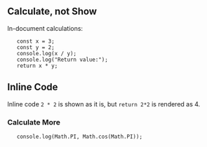 ## Calculate, not Show

In-document calculations:

~~~~~~~~~~ run
   const x = 3;
   const y = 2; 
   console.log(x / y);
   console.log("Return value:");
   return x * y;
~~~~~~~~~~

## Inline Code

Inline code `2 * 2` is shown as it is, but `return 2*2` is rendered as 4.

### Calculate More

``` run
   console.log(Math.PI, Math.cos(Math.PI));
```